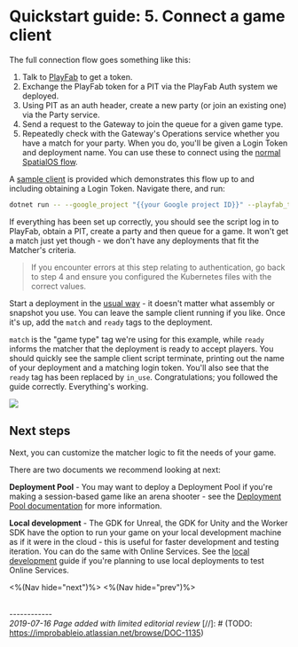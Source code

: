# Quickstart guide: 5. Connect a game client

The full connection flow goes something like this:

1. Talk to [PlayFab](https://api.playfab.com/docs/tutorials/landing-players/best-login) to get a token.
2. Exchange the PlayFab token for a PIT via the PlayFab Auth system we deployed.
3. Using PIT as an auth header, create a new party (or join an existing one) via the Party service.
4. Send a request to the Gateway to join the queue for a given game type.
5. Repeatedly check with the Gateway's Operations service whether you have a match for your party. When you do, you'll be given a Login Token and deployment name. You can use these to connect using the [normal SpatialOS flow](https://docs.improbable.io/reference/latest/shared/auth/integrate-authentication-platform-sdk#4-connecting-to-the-deployment).

A [sample client](http://github.com/spatialos/online-services/tree/master/services/csharp/SampleClient) is provided which demonstrates this flow up to and including obtaining a Login Token. Navigate there, and run:

```bash
dotnet run -- --google_project "{{your Google project ID}}" --playfab_title_id "{{your PlayFab title ID}}"
```

If everything has been set up correctly, you should see the script log in to PlayFab, obtain a PIT, create a party and then queue for a game. It won't get a match just yet though - we don't have any deployments that fit the Matcher's criteria.

> If you encounter errors at this step relating to authentication, go back to step 4 and ensure you configured the Kubernetes files with the correct values.

Start a deployment in the [usual way](https://docs.improbable.io/reference/latest/shared/deploy/deploy-cloud) - it doesn't matter what assembly or snapshot you use. You can leave the sample client running if you like. Once it's up, add the `match` and `ready` tags to the deployment.

`match` is the "game type" tag we're using for this example, while `ready` informs the matcher that the deployment is ready to accept players. You should quickly see the sample client script terminate, printing out the name of your deployment and a matching login token. You'll also see that the `ready` tag has been replaced by `in_use`. Congratulations; you followed the guide correctly. Everything's working.

![]({{assetRoot}}img/quickstart/demo.gif)

## Next steps

Next, you can customize the matcher logic to fit the needs of your game.

There are two documents we recommend looking at next:

**Deployment Pool** - You may want to deploy a Deployment Pool if you're making a session-based game like an arena shooter - see the [Deployment Pool documentation]({{urlRoot}}/content/services-packages/deployment-pool/overview) for more information.

**Local development** - The GDK for Unreal, the GDK for Unity and the Worker SDK have the option to run your game on your local development machine as if it were in the cloud - this is useful for faster development and testing iteration. You can do the same with Online Services. See the [local development]({{urlRoot}}/content/workflows/local.md) guide if you're planning to use local deployments to test Online Services.


<%(Nav hide="next")%>
<%(Nav hide="prev")%>

<br/>------------<br/>
_2019-07-16 Page added with limited editorial review_
[//]: # (TODO: https://improbableio.atlassian.net/browse/DOC-1135)

